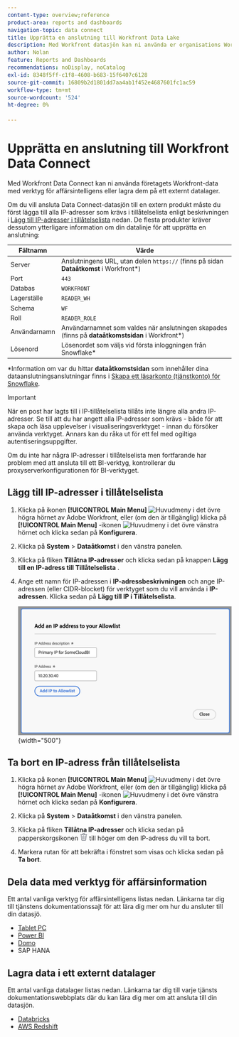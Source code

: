 ```yaml
---
content-type: overview;reference
product-area: reports and dashboards
navigation-topic: data connect
title: Upprätta en anslutning till Workfront Data Lake
description: Med Workfront datasjön kan ni använda er organisations Workfront-data med populära affärsintelligensverktyg eller lagra dem i ett externt datalager.
author: Nolan
feature: Reports and Dashboards
recommendations: noDisplay, noCatalog
exl-id: 8348f5ff-c1f8-4608-b683-15f6407c6128
source-git-commit: 16809b2d1801dd7aa4ab1f452e4687601fc1ac59
workflow-type: tm+mt
source-wordcount: '524'
ht-degree: 0%

---
```


# Upprätta en anslutning till Workfront Data Connect

Med Workfront Data Connect kan ni använda företagets Workfront-data med verktyg för affärsintelligens eller lagra dem på ett externt datalager.

Om du vill ansluta Data Connect-datasjön till en extern produkt måste du först lägga till alla IP-adresser som krävs i tillåtelselista enligt beskrivningen i [Lägg till IP-adresser i tillåtelselista](#add-ips-to-the-allowlist) nedan. De flesta produkter kräver dessutom ytterligare information om din datalinje för att upprätta en anslutning:

| Fältnamn | Värde |
|---------------|-------------|
| Server | Anslutningens URL, utan delen `https://` (finns på sidan **Dataåtkomst** i Workfront*) |
| Port | `443` |
| Databas | `WORKFRONT` |
| Lagerställe | `READER_WH` |
| Schema | `WF` |
| Roll | `READER_ROLE` |
| Användarnamn | Användarnamnet som valdes när anslutningen skapades (finns på **dataåtkomstsidan** i Workfront*) |
| Lösenord | Lösenordet som väljs vid första inloggningen från Snowflake* |

*Information om var du hittar **dataåtkomstsidan** som innehåller dina dataanslutningsanslutningar finns i [Skapa ett läsarkonto (tjänstkonto) för Snowflake](/help/quicksilver/reports-and-dashboards/data-lake/create-a-reader-account.md).

>[!IMPORTANT]
>
>När en post har lagts till i IP-tillåtelselista tillåts inte längre alla andra IP-adresser. Se till att du har angett alla IP-adresser som krävs - både för att skapa och läsa upplevelser i visualiseringsverktyget - innan du försöker använda verktyget. Annars kan du råka ut för ett fel med ogiltiga autentiseringsuppgifter.
>
>Om du inte har några IP-adresser i tillåtelselista men fortfarande har problem med att ansluta till ett BI-verktyg, kontrollerar du proxyserverkonfigurationen för BI-verktyget.

## Lägg till IP-adresser i tillåtelselista

1. Klicka på ikonen **[!UICONTROL Main Menu]** ![Huvudmeny](/help/_includes/assets/main-menu-icon.png) i det övre högra hörnet av Adobe Workfront, eller (om den är tillgänglig) klicka på **[!UICONTROL Main Menu]** -ikonen ![Huvudmeny](/help/_includes/assets/main-menu-icon-left-nav.png) i det övre vänstra hörnet och klicka sedan på **Konfigurera**.

1. Klicka på **System** > **Dataåtkomst** i den vänstra panelen.

1. Klicka på fliken **Tillåtna IP-adresser** och klicka sedan på knappen **Lägg till en IP-adress till Tillåtelselista** .

1. Ange ett namn för IP-adressen i **IP-adressbeskrivningen** och ange IP-adressen (eller CIDR-blocket) för verktyget som du vill använda i **IP-adressen**. Klicka sedan på **Lägg till IP i Tillåtelselista**.

   ![Lägg till IP-adress](/help/quicksilver/reports-and-dashboards/data-lake/assets/add-IP-allowlist.png) {width="500"}

## Ta bort en IP-adress från tillåtelselista

1. Klicka på ikonen **[!UICONTROL Main Menu]** ![Huvudmeny](/help/_includes/assets/main-menu-icon.png) i det övre högra hörnet av Adobe Workfront, eller (om den är tillgänglig) klicka på **[!UICONTROL Main Menu]** -ikonen ![Huvudmeny](/help/_includes/assets/main-menu-icon-left-nav.png) i det övre vänstra hörnet och klicka sedan på **Konfigurera**.

1. Klicka på **System** > **Dataåtkomst** i den vänstra panelen.

1. Klicka på fliken **Tillåtna IP-adresser** och klicka sedan på papperskorgsikonen ![Ta bort ikon](/help/quicksilver/reports-and-dashboards/data-lake/assets/delete.png) till höger om den IP-adress du vill ta bort.

1. Markera rutan för att bekräfta i fönstret som visas och klicka sedan på **Ta bort**.

## Dela data med verktyg för affärsinformation

Ett antal vanliga verktyg för affärsintelligens listas nedan. Länkarna tar dig till tjänstens dokumentationssajt för att lära dig mer om hur du ansluter till din datasjö.

* [Tablet PC](https://help.tableau.com/current/pro/desktop/en-us/basicconnectoverview.htm)
* [Power BI](https://learn.microsoft.com/power-query/connectors/snowflake)
* [Domo](https://www.domo.com/appstore/connector/snowflake-connector/overview)
* SAP HANA

## Lagra data i ett externt datalager

Ett antal vanliga datalager listas nedan. Länkarna tar dig till varje tjänsts dokumentationswebbplats där du kan lära dig mer om att ansluta till din datasjön.

* [Databricks](https://docs.databricks.com/en/connect/index.html)
* [AWS Redshift](https://docs.aws.amazon.com/redshift/latest/gsg/federated-query.html)
